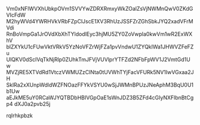 Vm0xNFlWVXhUbkpOVm1SVVYwZDRXRmxyWkZOalZsVjNWMnQwV0ZKdGVIcFdW
M2hyWVd4YWRHVkVRbFZpClJscE1XV3RhUzJSSFZrZGhSbkJYQ2xadVFrMVdi
RnBoVmpGa1JrOVdXbXhTYldodlEyc3hjMU5ZY0ZoVwpla0kwVm1wR2ExWXhV
blZXYkU1cFUwVktVRkV5YzNoVFZrWjFZa1pvVndwU1ZYQklWa1JHWVZFeFZu
UlQKV0dSclVqTkNjRlp0ZUhkTmJFVjVUVlprYTFZd2NFbFpWV1J2VmtGd1Uw
MVZjRE5XTVdRd1VtczVWMUZzClNta0tUVWhTYjFacVFURk5NV1IwVGxaa2JH
SklRa2xXUnpWdldWZFNOazFFYkVSYU0wSjJWMnBPUzJNeAphM3BqU0U1b1Uw
aEJkME5uY0RCaWJYQTBDbHBIVGpOaE1sWnJDZ3B5ZFd4cGIyNXFlbnBtCgp4
dXJ0a2pvb25j

rqlrhkpbzk